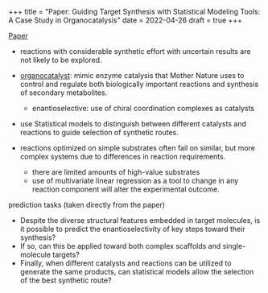 +++
title = "Paper: Guiding Target Synthesis with Statistical Modeling Tools: A Case Study in Organocatalysis"
date = 2022-04-26
draft = true
+++

[Paper](https://pubs.acs.org/doi/10.1021/acs.orglett.1c04134)

- reactions with considerable synthetic effort with uncertain results are not likely to be explored.
- [organocatalyst](https://www.sciencedirect.com/topics/chemistry/organocatalyst): mimic enzyme catalysis that Mother Nature uses to control and regulate both biologically important reactions and synthesis of secondary metabolites.
  - enantioselective: use of chiral coordination complexes as catalysts
- use Statistical models to distinguish between different catalysts and reactions to guide selection of synthetic routes.

- reactions optimized on simple substrates often fail on similar, but more complex systems due to differences in reaction requirements.
  - there are limited amounts of high-value substrates
  - use of multivariate linear regression as a tool to change in any reaction component will alter the experimental outcome.

prediction tasks (taken directly from the paper)
- Despite the diverse structural features embedded in target molecules, is it possible to predict the enantioselectivity of key steps toward their synthesis?
- If so, can this be applied toward both complex scaffolds and single-molecule targets?
-  Finally, when different catalysts and reactions can be utilized to generate the same products, can statistical models allow the selection of the best synthetic route?


